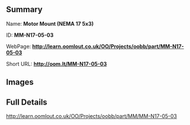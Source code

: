 

## Summary
 
Name: __Motor Mount (NEMA 17 5x3)__

ID: __MM-N17-05-03__

WebPage: __http://learn.oomlout.co.uk/OO/Projects/oobb/part/MM-N17-05-03__

Short URL: __http://oom.lt/MM-N17-05-03__


## Images




## Full Details

 http://learn.oomlout.co.uk/OO/Projects/oobb/part/MM/MM-N17-05-03

